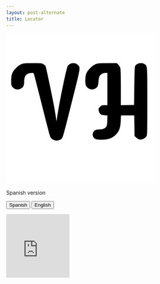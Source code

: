 ```yaml
---
layout: post-alternate
title: Locator
---
```


<img id="together" src='assets/images/logo.png' onerror='imgError(this)' />

<p id="text">Spanish version</p>

<button id="spanish" onclick="changeTextSpanish()">Spanish</button>
<button id="english" onclick="changeTextEnglish()">English</button>

<div id="iframewrapper">
    <iframe allowtransparency="true" frameborder="0" height="170" id="mentalhealthtreatmentfinder" marginheight="0" marginwidth="0" name="mentalhealthtreatmentfinder" scrolling="no" src="https://findtreatment.samhsa.gov/locator/widget/170?sType=SA&sCodes=SA,DT" title="Samhsa.gov" width="170"> https://findtreatment.samhsa.gov/locator/widget/170 </iframe>
</div>

<script>

    function getUrlVars() {
        let parameters = document.location.search;
        parameters = parameters.substring(1);
        let decoded = atob(parameters);
        let qmark = '?';
        decoded = qmark.concat(decoded);
        var vars = {};
        var parts = decoded.replace(/[?&]+([^=&]+)=([^&]*)/gi, function(m,key,value) {
            vars[key] = value;
        });
        return vars;
    }

    var treatment = "sType="+getUrlVars()["treatment"];
    var code = "sCodes="+getUrlVars()["code"];
    var togetherImage = atob(getUrlVars()["image"]);

    document.getElementById("mentalhealthtreatmentfinder").src = "https://findtreatment.samhsa.gov/locator/widget/170?"+treatment+"&"+code;

    document.getElementById('together').src = togetherImage;

    function imgError(image) {
        image.onerror = "";
        image.src = "assets/images/logo.png";
        return true;
    }

    function changeTextEnglish(){
        document.getElementById("text").innerHTML = "English version";
    }
    function changeTextSpanish(){
        document.getElementById("text").innerHTML = "Spanish version";
    }

</script>